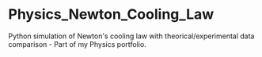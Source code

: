 # Physics_Newton_Cooling_Law
Python simulation of Newton's cooling law  with theorical/experimental data comparison - Part of my Physics portfolio.
